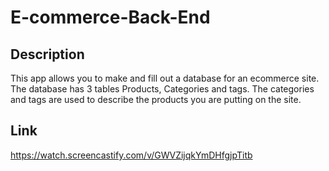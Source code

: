 # E-commerce-Back-End

## Description 
This app allows you to make and fill out a database for an ecommerce site. The database has 3 tables Products, Categories and tags. The categories and tags are used to describe the products you are putting on the site.

## Link
https://watch.screencastify.com/v/GWVZijqkYmDHfgjpTitb
